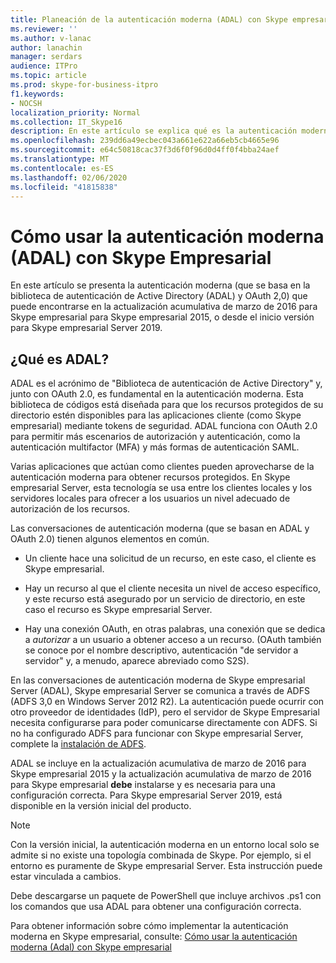 ```yaml
---
title: Planeación de la autenticación moderna (ADAL) con Skype empresarial
ms.reviewer: ''
ms.author: v-lanac
author: lanachin
manager: serdars
audience: ITPro
ms.topic: article
ms.prod: skype-for-business-itpro
f1.keywords:
- NOCSH
localization_priority: Normal
ms.collection: IT_Skype16
description: En este artículo se explica qué es la autenticación moderna (que se basa en la biblioteca de autenticación de Active Directory (ADAL) y OAuth 2,0).
ms.openlocfilehash: 239dd6a49ecbec043a661e622a66eb5cb4665e96
ms.sourcegitcommit: e64c50818cac37f3d6f0f96d0d4ff0f4bba24aef
ms.translationtype: MT
ms.contentlocale: es-ES
ms.lasthandoff: 02/06/2020
ms.locfileid: "41815838"
---
```

# <a name="how-to-use-modern-authentication-adal-with-skype-for-business"></a>Cómo usar la autenticación moderna (ADAL) con Skype Empresarial
 
En este artículo se presenta la autenticación moderna (que se basa en la biblioteca de autenticación de Active Directory (ADAL) y OAuth 2,0) que puede encontrarse en la actualización acumulativa de marzo de 2016 para Skype empresarial para Skype empresarial 2015, o desde el inicio versión para Skype empresarial Server 2019.
  
## <a name="what-is-adal"></a>¿Qué es ADAL?

ADAL es el acrónimo de "Biblioteca de autenticación de Active Directory" y, junto con OAuth 2.0, es fundamental en la autenticación moderna. Esta biblioteca de códigos está diseñada para que los recursos protegidos de su directorio estén disponibles para las aplicaciones cliente (como Skype empresarial) mediante tokens de seguridad. ADAL funciona con OAuth 2.0 para permitir más escenarios de autorización y autenticación, como la autenticación multifactor (MFA) y más formas de autenticación SAML.
  
Varias aplicaciones que actúan como clientes pueden aprovecharse de la autenticación moderna para obtener recursos protegidos. En Skype empresarial Server, esta tecnología se usa entre los clientes locales y los servidores locales para ofrecer a los usuarios un nivel adecuado de autorización de los recursos.
  
Las conversaciones de autenticación moderna (que se basan en ADAL y OAuth 2.0) tienen algunos elementos en común.
  
- Un cliente hace una solicitud de un recurso, en este caso, el cliente es Skype empresarial.
    
- Hay un recurso al que el cliente necesita un nivel de acceso específico, y este recurso está asegurado por un servicio de directorio, en este caso el recurso es Skype empresarial Server.
    
- Hay una conexión OAuth, en otras palabras, una conexión que se dedica a *autorizar* a un usuario a obtener acceso a un recurso. (OAuth también se conoce por el nombre descriptivo, autenticación "de servidor a servidor" y, a menudo, aparece abreviado como S2S).
    
En las conversaciones de autenticación moderna de Skype empresarial Server (ADAL), Skype empresarial Server se comunica a través de ADFS (ADFS 3,0 en Windows Server 2012 R2). La autenticación puede ocurrir con otro proveedor de identidades (IdP), pero el servidor de Skype Empresarial necesita configurarse para poder comunicarse directamente con ADFS. Si no ha configurado ADFS para funcionar con Skype empresarial Server, complete la [instalación de ADFS](https://technet.microsoft.com/en-us/library/adfs2-step-by-step-guides%28v=ws.10%29.aspx).
  
ADAL se incluye en la actualización acumulativa de marzo de 2016 para Skype empresarial 2015 y la actualización acumulativa de marzo de 2016 para Skype empresarial **debe** instalarse y es necesaria para una configuración correcta. Para Skype empresarial Server 2019, está disponible en la versión inicial del producto.
  
> [!NOTE]
> Con la versión inicial, la autenticación moderna en un entorno local solo se admite si no existe una topología combinada de Skype. Por ejemplo, si el entorno es puramente de Skype empresarial Server. Esta instrucción puede estar vinculada a cambios. 
  
Debe descargarse un paquete de PowerShell que incluye archivos .ps1 con los comandos que usa ADAL para obtener una configuración correcta.

Para obtener información sobre cómo implementar la autenticación moderna en Skype empresarial, consulte: [Cómo usar la autenticación moderna (Adal) con Skype empresarial](../../manage/authentication/use-adal.md)
